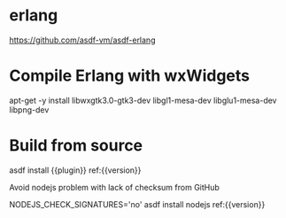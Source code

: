 # erlang

https://github.com/asdf-vm/asdf-erlang

# Compile Erlang with wxWidgets

apt-get -y install libwxgtk3.0-gtk3-dev libgl1-mesa-dev libglu1-mesa-dev libpng-dev

# Build from source

asdf install {{plugin}} ref:{{version}}

Avoid nodejs problem with lack of checksum from GitHub

NODEJS_CHECK_SIGNATURES='no' asdf install nodejs ref:{{version}}
